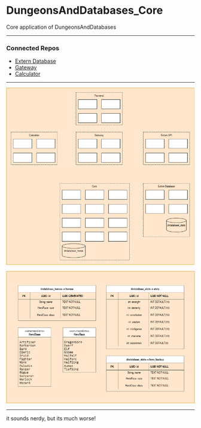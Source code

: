 # DungeonsAndDatabases_Core
Core application of DungeonsAndDatabases

---

### Connected Repos

-  [Extern Database](https://github.com/ZaydenCorax/DungeonsAndDatabases_ExternDatabase)
-  [Gateway](https://github.com/ZaydenCorax/DungeonsAndDatabases_Gateway)
-  [Calculator](https://github.com/f-unre4l/DungeonsAndDatabases_Calculator)
---

![Diagram of the Project](/Documents/Diagram.png)

![Diagram of the Databases](/Documents/DB_Diagram.png)

---
it sounds nerdy, but its much worse!
